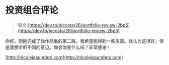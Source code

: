 # 投资组合评论

> 原文:[https://dev.to/nicostar26/portfolio-review-2bp5](https://dev.to/nicostar26/portfolio-review-2bp5)

你好。刚刚完成了我作品集的第二版。我希望能得到一些反馈。我认为这很好，但是我想听听不同的意见。你会改变什么吗？非常感谢！

[http://nicolejsaunders.com](http://nicolejsaunders.com)